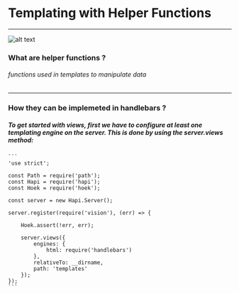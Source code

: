  # Templating with Helper Functions
 ---
 ![alt text]( https://media.licdn.com/mpr/mpr/AAEAAQAAAAAAAAU3AAAAJDgxYjAwNDZmLTZjNzEtNDAzYi1hY2QzLWZjMDdiMzUwNDYzZA.jpg)

  ### What are helper functions ?

  ###### functions used in templates to manipulate data
 ---
  ### How they can be implemeted in handlebars ?

  ##### To get started with views, first we have to configure at least one templating engine on the server. This is done by using the server.views method:

    ```
    'use strict';

    const Path = require('path');
    const Hapi = require('hapi');
    const Hoek = require('hoek');

    const server = new Hapi.Server();

    server.register(require('vision'), (err) => {

        Hoek.assert(!err, err);

        server.views({
            engines: {
                html: require('handlebars')
            },
            relativeTo: __dirname,
            path: 'templates'
        });
    });
    ```
